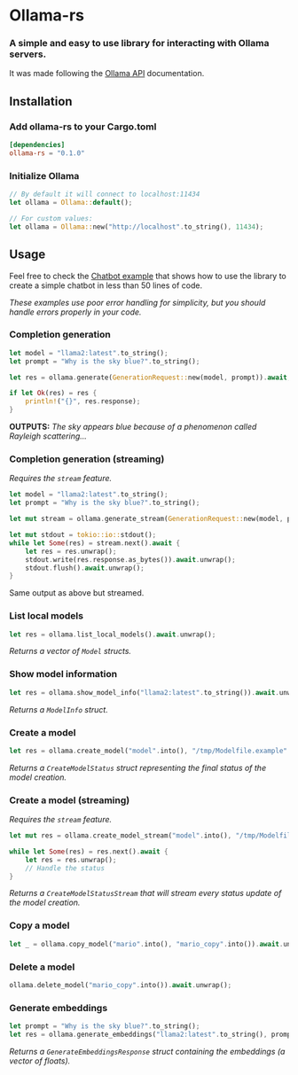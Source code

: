 # Ollama-rs
### A simple and easy to use library for interacting with Ollama servers.
It was made following the [Ollama API](https://github.com/jmorganca/ollama/blob/main/docs/api.md) documentation.

## Installation
### Add ollama-rs to your Cargo.toml
```toml
[dependencies]
ollama-rs = "0.1.0"
```
### Initialize Ollama
```rust
// By default it will connect to localhost:11434
let ollama = Ollama::default();

// For custom values:
let ollama = Ollama::new("http://localhost".to_string(), 11434);
```

## Usage
Feel free to check the [Chatbot example](examples/chatbot.rs) that shows how to use the library to create a simple chatbot in less than 50 lines of code.

*These examples use poor error handling for simplicity, but you should handle errors properly in your code.*
### Completion generation
```rust
let model = "llama2:latest".to_string();
let prompt = "Why is the sky blue?".to_string();

let res = ollama.generate(GenerationRequest::new(model, prompt)).await;

if let Ok(res) = res {
    println!("{}", res.response);
}
```
**OUTPUTS:** *The sky appears blue because of a phenomenon called Rayleigh scattering...*
### Completion generation (streaming)
*Requires the `stream` feature.*
```rust
let model = "llama2:latest".to_string();
let prompt = "Why is the sky blue?".to_string();

let mut stream = ollama.generate_stream(GenerationRequest::new(model, prompt)).await.unwrap();

let mut stdout = tokio::io::stdout();
while let Some(res) = stream.next().await {
    let res = res.unwrap();
    stdout.write(res.response.as_bytes()).await.unwrap();
    stdout.flush().await.unwrap();
}
```
Same output as above but streamed.
### List local models
```rust
let res = ollama.list_local_models().await.unwrap();
```
*Returns a vector of `Model` structs.*
### Show model information
```rust
let res = ollama.show_model_info("llama2:latest".to_string()).await.unwrap();
```
*Returns a `ModelInfo` struct.*
### Create a model
```rust
let res = ollama.create_model("model".into(), "/tmp/Modelfile.example".into()).await.unwrap();
```
*Returns a `CreateModelStatus` struct representing the final status of the model creation.*
### Create a model (streaming)
*Requires the `stream` feature.*
```rust
let mut res = ollama.create_model_stream("model".into(), "/tmp/Modelfile.example".into()).await.unwrap();

while let Some(res) = res.next().await {
    let res = res.unwrap();
    // Handle the status
}
```
*Returns a `CreateModelStatusStream` that will stream every status update of the model creation.*
### Copy a model
```rust
let _ = ollama.copy_model("mario".into(), "mario_copy".into()).await.unwrap();
```
### Delete a model
```rust
ollama.delete_model("mario_copy".into()).await.unwrap();
```
### Generate embeddings
```rust
let prompt = "Why is the sky blue?".to_string();
let res = ollama.generate_embeddings("llama2:latest".to_string(), prompt, None).await.unwrap();
```
*Returns a `GenerateEmbeddingsResponse` struct containing the embeddings (a vector of floats).*
